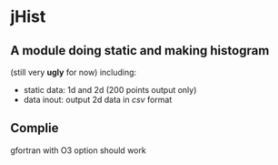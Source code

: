 # jHist
## A module doing static and making histogram
(still very **ugly** for now)
including: 
* static data: 1d and 2d (200 points output only)
* data inout: output 2d data in *csv* format
## Complie
gfortran with O3 option should work
